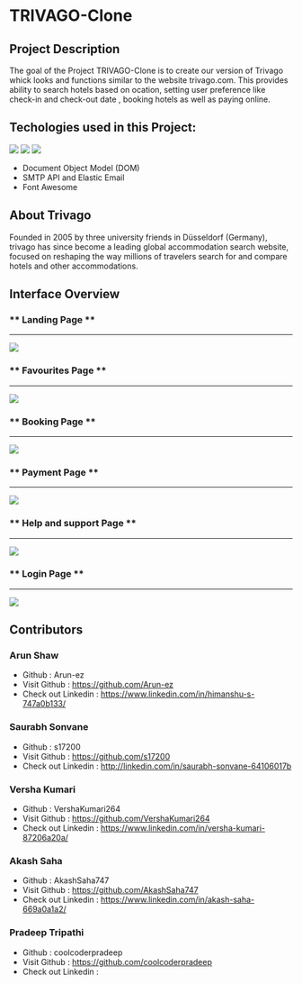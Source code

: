 # **TRIVAGO-Clone**


## **Project Description**

The goal of the Project TRIVAGO-Clone is to create our version of Trivago whick looks and functions similar to the website trivago.com. This provides ability to search hotels based on ocation, setting user preference like check-in and check-out date , booking hotels as well as paying online.

## **Techologies used in this Project:**
<img src="https://img.shields.io/badge/HTML5-E34F26?style=for-the-badge&logo=html5&logoColor=white"/>
<img src="https://img.shields.io/badge/CSS3-1572B6?style=for-the-badge&logo=css3&logoColor=white"/>
<img src="https://img.shields.io/badge/JavaScript-323330?style=for-the-badge&logo=javascript&logoColor=F7DF1E"/>

* Document Object Model (DOM)
* SMTP API and Elastic Email
* Font Awesome

## About Trivago

Founded in 2005 by three university friends in Düsseldorf (Germany), trivago has since become a leading global accommodation search website, focused on reshaping the way millions of travelers search for and compare hotels and other accommodations.

## Interface Overview

### ** Landing Page **
<hr>
<img src = "https://lh3.googleusercontent.com/YO_roWcAGjbrTnUJRx6DFon7k4_-XB4QColoaEB4yt6P0HiCFCkih_veTioWqG-pGHAX-IN3gInrclcrVNGk3lSPex31kb62IBiUoY-Wfmsrd70GmNa2T1AEfZXKCsECelbkuel88vuZQTRhb2sSV-l7HqZQ8VZmOj5U5_McUZwVKrzSHZBjFdeJkv5T0njWTf1p-6mCeNfYFQ24BcHg_qyHqFvuAcAKTgZobOuvbtM10WH9CKY-30uxPrw8eZjAi4pLD0LPy26HqGsYfVL5L2_l3klPj4drvtMyJBtz3bS2az8hwYPTv7YVezV4U677VK9YgNHA67TFoFnSiwWHFevc99CjQp2jFvmTSH00A_aLbrNsNBogR2RrFQhwlejgrABtvdmhQmFlEgjfBfwSZQSjMsO-GXbZkaqWN6SR52l1osdjRA9eht_fIA0iFkKfviDjWStArvThaKecxD46gAhfjHUUaEyUpGWDolYL9c3kPykzm5v6lwXXUldy22qybkUPHPs7T52JbWOiE_qQEUQ_QMJHl_dENYd4-4LbOFXnZk-PJwLFRTFspq48eUgquDZ0Bpz18ZAckISgK1hj3e3U2NVEFInnGGNbsQO728vGfxnz6TOqRX_mrV-tUBJqAG91RiG797t_Fi-HXztpC50IVDTq0tEE_UOeKrGGD_m_1AhV2bwLlip0ZhF1nE60B-DZ9F2IQWTwi0DBilZft5brd-WEqpbkPIX6czBRxOQaDqcY4oRJqDDI-9WIRsUuz71zlpzNLlBTTuGrLWkjL5jwDc_bvgD_waK6OOicFpPGc88EX6CbNQ44P1d2wepCnZ0B64Ui9pyoQiCQ_gX6fWcleevM3RuI8XSlG8ZMJWSiHxt61xirU7Knki8mAzlxMHeV2RLFmYlZ5xYcB5Ae9sRp0W7YwHinZajA_T5H65fgPT9yINQuvc_8dXeh5L2MGnUyPYOscUNMNWMJWQ=w1873-h934-no?authuser=1" />
<br>

### ** Favourites Page **
<hr>
<img src = "https://lh3.googleusercontent.com/Mb1zmMSMQ0nNUPEUiK8FHpYLEbkUlfkd9EnvjcYEVYHJCCQxRMBm8Ny8M40Q4DQ7uh9m-M_tSvT1Galbun0kEnncQyD4STDECWRky1p-0xE1mDWQchNvFHxYepf8a1jKpcTg2wzZjj_cI3DN_DIVQQiBuFcqC2NBZlOzHdkJvO4JgfDyo26PNl7RBVRtrX_xkWFCTGz-TfdsvLpjMUypF1gQjUxUq3HBTFrh21Eu8e6yiYr7V2PRRZQ-StrARV-xnsLdCJqvFbwzlteyq1Mevsdh-gy7fFnniwxq0Sac-RZNMu-MNAsf2s5-RMpfByfeqbJf1mL1cexWuFtsI317iRH_-reoKlvFtZdKtD7SnDYjK0-RcmVBnw10FRFYmpmspIn8Z5Cd8_-hw9JRxauJOjWPH_7GsQfT6jpn_ylNRRsnvl0p510IuShh9XRo8HrpE6DzVBo-E5c-c2Shzwbo-uUi4RfsSAgZd9eY-q6aTwvG2J5jvQJhvzlT8nZc01CyZVpIO3XzHVoPLj1AgnFCWV2M-7IdPjqmhWjGhqhUxBEp8E6PM0Ha-CGoh71pC_YavZEafe9VNWwG7mvl1IglijZAkVud4LQKDHgLp9X_ywOsahMXrLkSyjo69_T66Q-T6VA5aIOFmsnSu9uNuYAMPiV1QXX2RxFPNjs1GkXfmhjFOm5VkVoRQn1uVBWBuGrjVktJl1CUSppjK9nOCLs3ikZmx3SOyOETtbbAEhHaKXLGSeRPEyKHlaBBWdScqaUJiVLsV35U9KoAM4nNWAK0yxZq-n5izclFm5cZRbk4qZ4raF5GcjDZn8yuAS6zZ02TMdZ5SLmDmvb9RuhSSxKasI6lbcc31O8wDqdMP_UhlTvVE4gY9HFIdvYs1ELIGmDG39OTnmcComf7Hprti-VSQ_t0BTX-HEX1tkg0IZK00OBm5vpYNRLJ6uDXhrYAR0t1Mi1oRwLpMw90ZimtEA=w1873-h931-no?authuser=1" />
<br>

### ** Booking Page **
<hr>
<img src = "https://lh3.googleusercontent.com/zNNao18z_gswPywdsITvQmJ4taACv3r7Y3Xa56lwc-o4XyTOqQwHv0aoCdXYT8vd9D1XorqISaBkal7pI5g4Tn1J8nNmvPyIPJPVMmpyAWhT_HADsBUKsV49kT6p1BO56W4CoOWHoSFMFsE7q3uuQPgNLC3_2oaGIwfcblvsGvw7sFsjywjAA6QjxayzzD3y3WK6Ij1lSV8GWLrJQZ3p2JVwklQ1dFPs6F4fMMM8qTTuAafzCO7pZhj1j2LxI_l_vsctyZ1S49ngeIG6_sbzCeptN1mD4m8Lo9iXOQChMIKDN-eaoGwYRsmsqwKDSl9aATWpF-WbzUk9E3BopNoqNz69mftubEf7bWTM4WypuOWIDxF-1G7GGTgADF2RvAzigYL0CUJlMCIxs4YT2HXBv2Sg5patq-GlXuRuzmaZgVPKJpfyZBmtKhRXrBkmUDnEccLWUmuCOY29XlF_ijsB20z_CayYKHb9-gDnvEHiROIlaTbjBoekFK53r_k5gaePf1rx1ZP0BiNb-ThLUBS3Mkcv1JdKzILMC3mWLiT0v8Pc3zAtcl4PMVnE6eoj110YZjAbNI6rIND9weWBWLXpSOQds0qfJf01aspfcvuApw-04yo-rzs0GJIUkb0pKgbuDHLVOVPIhlKP0DJoApnGRw6KnA52w_EcZ6xWpswhnPCWaKEW8gQl23GZPUbNewZDAEseyMz22EJU5z0r2sX9i0oPIwP7o5_KldAy9yh3nxrNrKY-xY4kgxiwq26ebXCevfCgmSijS2uiBEcAzmzY6O1Kj0pMhmKTFUvb60O-Wr0d_e1lD7vgsIzIOtEHsU_A_TBTVMjXD7OCXlU6vW_jPEyyzjEtd94_NjMlvH-ikWV-gSiOkP5NM06glHMP9jhFxyidjNMa9D5P0fMM09vEJnz2P4limHYmPI_PxgsH6uCkEH3YDhqnrIxHg414jzr0QiViwmljZwFQsUzLEA=w1873-h934-no?authuser=1" />
<br>

### ** Payment Page **
<hr>
<img src = "https://lh3.googleusercontent.com/aD8xyMUpGR0jc8-avykFycNTcwOlgAG2oSX8AzubG5Thh4htyM291oQj06OEg-y11f5Z7Ls2neqcFyQAWWJ9nGsQ10DeEg7Y1ajl6B-46WjBfErwx_J09l74iPhcpfx4EdltnfDvPY8AFyHo5dIEYl6yAm9j7BikOWnLLZ6s_eQ4P5poQkCWbxV6Hz2KlWqfNWhElmfLFlXbUo_uMmfZjCqy0zrpmPINY5Ycqm3yCmdj4U-ijHJZwQIJZ8Yz7pzQF91rjsTPlkcS8H4xbqbqqFjDKLIifoDZs0MIXVcQzI5YwwHC99T0zd2iBIsmu9FfdMZWhLLWWKbJeIa3ktpwF6OdWFlyuBioqme0GMd-oSSBQ6cJ7JCwr7z1KgzeuvkcctK8CSJKGTHory6312vplYnLxfzfACPzLDHZZGdyzWdTh1kV9vVaLmV9KHfVf-E-q_-yWe5tfnEfLFHlNNKSE0mKEXyShWQc15ofVs6m3mfcLxOuOi2M6Pk_W04-8EDJkkxYDuqshHh8_4QWQ55MjCioXufXwINuDWKzBh1RbEjOVeBOpRp6TiLebUXtBQSM1tuOjidTd3nCnXkkXWHJdeFcakTGeWF2pjYxBMjsgsppWsygwuobt3l-Hzysxj4c0iPDics1LZZNcvQRdNB43Idi9RP75U4O47s37IVYHQsxQHlXDZktVb3LTd2uJbPnK0sgeNhf2jvo9z1Eat4S6TYPc4FzzTsaklQewLEqDNSg7gVvS7R9cjiJGfzD_Ixhl8-5BxeykaGFEl7G3TsxLRDmf8nX3Yxa_x8nL2mG_uYWaEaQxCQVI3-c-1wgpo_ca3nQDFbgDbS80zT0DPkucYScaB3z2EGx5AMnA-LGmFE7PEB_FXFEoCoOBdxshrPN-q8bzzX-wEUS4LKNAA6z_izkseE68G_keLUhKcTn-VRBzIsW2mZPi7Yf0-Do552HHWCLqfogQymFEeBIaQ=w1873-h930-no?authuser=1" />

### ** Help and support Page **
<hr>
<img src = "https://lh3.googleusercontent.com/RDgkYuyKV1gyxlQ23krcmSlzGyUEWJctB4lwuWgP6_YiHUHHqyp36ky-jYgEw0J5LDwAhAdjSsxCSpRlbWcqf0DasHrUHF-JOgKGvIvokp80BhOgiUXRqvk5-GE2-7re8WROKHK9c5sSq4tdlHcnD1oZa4n7nENBR1MlR4zm72gtQefBkGFd8qgNmkpi9BPRsuiL_2KDRyuJpDnae1S6Du8KQ_Ymgy9fnad8vxyk7sfwYl-Aju6ZEIjN73s5XqE1kAE-bUR-3pUAT16DkQkCOh75PABoj0fSW_-OiRrAiFsiXYy3oOWnVwguSFCOVUASoKrVmoBORkrA7YPRJNNGAOK5dOJ6couoQNoXIt_d6t0vmoOmDI_npIhAv24cHO3gdH2s_4fKkQKy8Lpw9c9pqt0HKY_ot_s7tyGqWxc9qProWrPmY4Wftdw1SXFYH-UImzO2qLF9HBcSeC303_uie6mP2o4tC4G7p_bJJ5jIBct8IJa2z6jiOQDnUdijT0s8yn64oFhCvC2HzHa8s8t6doUQM7ZibfhHR3bJvWDP1rVAB4zXwurtgLgBr5Sdzlg-dwSOIaPLQEwfg1bK4lZp1g2kbbUicFG29AmkbS9-L_Onw4xFdvAD2M4wtDNPMLfyV3TuZ4KixoXDLeYQLyjd6R87RU0dqZXf4bTyZFLt6SNwQRMBohBGIudKTSU8JJjxXw_4vdDocMSfJkyYAMi_y7gzyHa93g1BqhQFRQ7cfclfPbj7Qh-CPrU3unXp6Aw4sgupdgoDqFC9TZNOJwIifObDCmSfib0kw-0cc_LLTCybHfNEiWsVhRMwyhnbLRn7kDj0X7kG_ttxs7LyjrRKOwJUBfBzcPDaH1aM2ZnlGY0hFv_MspZMThtSpnjAIpT0lo6gh-bNuzCojmYypk31dj7TJXS0C7Oo8YY5Av9f4lhN7L-B2pfzY3-3ZX0373XhYVGmaWZxPrYkKzNqow=w1873-h935-no?authuser=1" />
<br>

### ** Login Page **
<hr>
<img src = "https://lh3.googleusercontent.com/J8H0fKSk5SriAjANGh5TfjZTsjtuj1ohWM35Qog1Zx_TZ-6PHM87gqCRSy2Ts2qFMenHNURE0Hfo0D_925n4VpYaHQQswM5E5TFj5Jf-BWb_SRjNMGbCiOVpTinquj-cZmzCor2H_H3c6y1k1AF2EiZBiA5518E7RjDzixWBpEm1u00d9oAJEVTwXLyIqNBe4AEdCBOglReJ9pYx-E_-sgQxvZNZ1pOguSSzTjBWiEr_YXuF1wo1tsANYLlRnbK-LWS0hz7bgb6Y4yHwxbIKt4IVubwCjgXjYEULcaa_AlbXfzMnHDllyandTedPHNwShxZxLEF8Y_osc_qXBCwzsz14d7Qa3NVA_Oy5j9pcxnr0W4jOA3EjMRLFClf7tQ4d_Qr7BQDr5mNNF5fvn0LUdncIktOW_LEHPfFswJOsSHM20T8PmJ8RtfCl1eu-3lhI2eoaHISuXCGh7XF6M064f1J00Op89toIuEPiU3t_r0QcSFlTxZHKUKO6rPjldenforQwkSYZogV7u-9iEul-2k5sipB84wmqG6JZD65fimmenIb6VUvBS5sY2zilUa__NjODA8meMj9kTzMQC3LL0fvP1aKlzfA44amXFcoKlJP9BBW7Lboza8bn2AIKSZ5Ps-qeldHNdKyBcxXkTMJdCP3PzyKZELojCkFmycs6TxnPfp2qEzlBw7LjamzuGD4F_vi6X5J2eEAAjRktVir_48t-QUWWs5gj2Mkth8D3kXV6odwIAGD0yyW9TajurYmjrJewOlNyN3oEuzPeEQtxJe4oRgZcP0FDwpNawBe3CTz8yj2MPxtTlyB2Ya4joCrCV_8bii_veE4WYz6nCmHf_4P-bCg7odCFb8xgqAsiCAzuVHf0pbnwjtAUw6GfMWPv0dodVTX1Exc_yahjtnhuVVB_qmGJcLf3pBTiXThlRAG3AyskC6cy1-Sf8k7HYiq01Dk3ijjq-NpG0z75NQ=w1873-h931-no?authuser=1" />
<br>

## Contributors

### Arun Shaw
- Github : Arun-ez
- Visit Github : https://github.com/Arun-ez
- Check out Linkedin : https://www.linkedin.com/in/himanshu-s-747a0b133/


### Saurabh Sonvane
- Github : s17200
- Visit Github : https://github.com/s17200
- Check out Linkedin : http://linkedin.com/in/saurabh-sonvane-64106017b

### Versha Kumari
- Github : VershaKumari264
- Visit Github : https://github.com/VershaKumari264
- Check out Linkedin : https://www.linkedin.com/in/versha-kumari-87206a20a/

### Akash Saha
- Github : AkashSaha747
- Visit Github : https://github.com/AkashSaha747
- Check out Linkedin : https://www.linkedin.com/in/akash-saha-669a0a1a2/

### Pradeep Tripathi
- Github : coolcoderpradeep
- Visit Github : https://github.com/coolcoderpradeep
- Check out Linkedin : 



